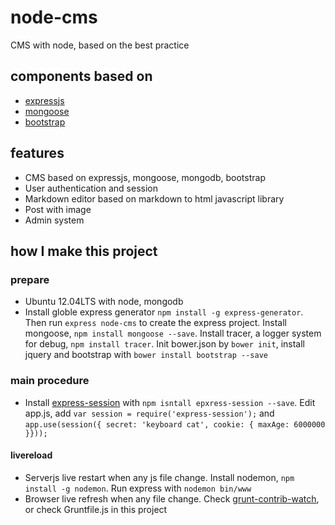 node-cms
========

CMS with node, based on the best practice

## components based on
* [expressjs](http://expressjs.com/)
* [mongoose](http://mongoosejs.com/)
* [bootstrap](http://getbootstrap.com/)

## features
* CMS based on expressjs, mongoose, mongodb, bootstrap
* User authentication and session
* Markdown editor based on markdown to html javascript library
* Post with image
* Admin system

## how I make this project
### prepare
* Ubuntu 12.04LTS with node, mongodb
* Install globle express generator `npm install -g express-generator`. Then run `express node-cms` to create the express project. Install mongoose, `npm install mongoose --save`. Install tracer, a logger system for debug,  `npm install tracer`. Init bower.json by `bower init`, install jquery and bootstrap with `bower install bootstrap --save`

### main procedure
* Install [express-session](https://github.com/expressjs/session) with `npm isntall epxress-session --save`.
Edit app.js, add `var session = require('express-session');` and `app.use(session({ secret: 'keyboard cat', cookie: { maxAge: 6000000 }}));`

#### livereload
* Serverjs live restart when any js file change. Install nodemon, `npm install -g nodemon`. Run express with `nodemon bin/www`
* Browser live refresh when any file change. Check [grunt-contrib-watch](https://github.com/gruntjs/grunt-contrib-watch), or check Gruntfile.js in this project
